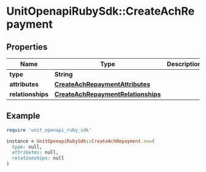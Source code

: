 # UnitOpenapiRubySdk::CreateAchRepayment

## Properties

| Name | Type | Description | Notes |
| ---- | ---- | ----------- | ----- |
| **type** | **String** |  |  |
| **attributes** | [**CreateAchRepaymentAttributes**](CreateAchRepaymentAttributes.md) |  |  |
| **relationships** | [**CreateAchRepaymentRelationships**](CreateAchRepaymentRelationships.md) |  |  |

## Example

```ruby
require 'unit_openapi_ruby_sdk'

instance = UnitOpenapiRubySdk::CreateAchRepayment.new(
  type: null,
  attributes: null,
  relationships: null
)
```

